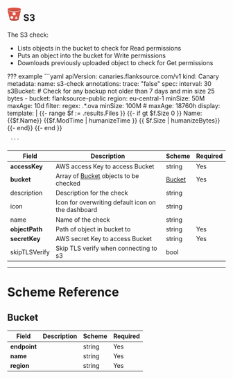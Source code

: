 ## <img src='https://raw.githubusercontent.com/flanksource/flanksource-ui/main/src/icons/s3Bucket.svg' style='height: 32px'/> S3

The S3 check:

* Lists objects in the bucket to check for Read permissions
* Puts an object into the bucket for Write permissions
* Downloads previously uploaded object to check for Get permissions

??? example
     ```yaml
     apiVersion: canaries.flanksource.com/v1
     kind: Canary
     metadata:
       name: s3-check
       annotations:
         trace: "false"
     spec:
       interval: 30
       s3Bucket:
         # Check for any backup not older than 7 days and min size 25 bytes
         - bucket: flanksource-public
           region: eu-central-1
           minSize: 50M
           maxAge: 10d
           filter:
             regex: .*.ova
             minSize: 100M
             # maxAge: 18760h
           display:
             template: |
               {{-  range $f := .results.Files   }}
               {{- if gt $f.Size 0 }}
                 Name: {{$f.Name}} {{$f.ModTime | humanizeTime }} {{ $f.Size | humanizeBytes}}
               {{- end}}
               {{- end  }}
     
     ```

| Field | Description | Scheme | Required |
| ----- | ----------- | ------ | -------- |
| **accessKey** | AWS access Key to access Bucket | string | Yes |
| **bucket** | Array of [Bucket](#bucket) objects to be checked | [Bucket](#bucket) | Yes |
| description | Description for the check | string |  |
| icon | Icon for overwriting default icon on the dashboard | string |  |
| name | Name of the check | string |  |
| **objectPath** | Path of object in bucket to | string | Yes |
| **secretKey** | AWS secret Key to access Bucket | string | Yes |
| skipTLSVerify | Skip TLS verify when connecting to s3 | bool |  |

---
# Scheme Reference
## Bucket



| Field | Description | Scheme | Required |
| ----- | ----------- | ------ | -------- |
| **endpoint** |  | string | Yes |
| **name** |  | string | Yes |
| **region** |  | string | Yes |
